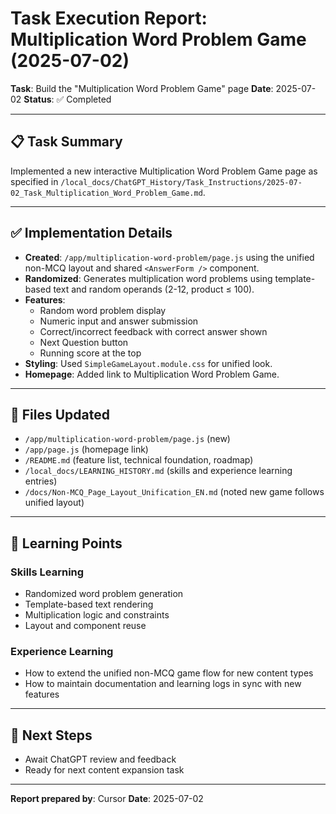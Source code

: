 # Task Execution Report: Multiplication Word Problem Game (2025-07-02)

**Task**: Build the "Multiplication Word Problem Game" page
**Date**: 2025-07-02
**Status**: ✅ Completed

---

## 📋 Task Summary

Implemented a new interactive Multiplication Word Problem Game page as specified in `/local_docs/ChatGPT_History/Task_Instructions/2025-07-02_Task_Multiplication_Word_Problem_Game.md`.

---

## ✅ Implementation Details

- **Created**: `/app/multiplication-word-problem/page.js` using the unified non-MCQ layout and shared `<AnswerForm />` component.
- **Randomized**: Generates multiplication word problems using template-based text and random operands (2-12, product ≤ 100).
- **Features**:
  - Random word problem display
  - Numeric input and answer submission
  - Correct/incorrect feedback with correct answer shown
  - Next Question button
  - Running score at the top
- **Styling**: Used `SimpleGameLayout.module.css` for unified look.
- **Homepage**: Added link to Multiplication Word Problem Game.

---

## 📝 Files Updated

- `/app/multiplication-word-problem/page.js` (new)
- `/app/page.js` (homepage link)
- `/README.md` (feature list, technical foundation, roadmap)
- `/local_docs/LEARNING_HISTORY.md` (skills and experience learning entries)
- `/docs/Non-MCQ_Page_Layout_Unification_EN.md` (noted new game follows unified layout)

---

## 🎯 Learning Points

### Skills Learning
- Randomized word problem generation
- Template-based text rendering
- Multiplication logic and constraints
- Layout and component reuse

### Experience Learning
- How to extend the unified non-MCQ game flow for new content types
- How to maintain documentation and learning logs in sync with new features

---

## 🚦 Next Steps

- Await ChatGPT review and feedback
- Ready for next content expansion task

---

**Report prepared by**: Cursor
**Date**: 2025-07-02 